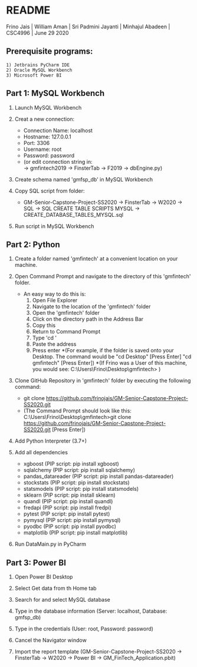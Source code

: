 # README

Frino Jais | William Aman | Sri Padmini Jayanti | Minhajul Abadeen  | CSC4996 | June 29 2020

## Prerequisite programs:
	1) Jetbrains PyCharm IDE
	2) Oracle MySQL Workbench
	3) Microsoft Power BI

## Part 1: MySQL Workbench

1. Launch MySQL Workbench

2. Creat a new connection:  
	* Connection Name: localhost  
	* Hostname: 127.0.0.1    
	* Port: 3306  
	* Username: root  
	* Password: password  
	* (or edit connection string in:  
	-> gmfintech2019 -> FinsterTab -> F2019 -> dbEngine.py)

3. Create schema named 'gmfsp_db' in MySQL Workbench

4. Copy SQL script from folder:  
	* GM-Senior-Capstone-Project-SS2020 -> FinsterTab -> W2020 -> SQL -> SQL CREATE TABLE SCRIPTS MYSQL -> CREATE_DATABASE_TABLES_MYSQL.sql  
	
5. Run script in MySQL Workbench

## Part 2: Python

1. Create a folder named 'gmfintech' at a convenient location on your machine. 

2. Open Command Prompt and navigate to the directory of this 'gmfintech' folder.
	* An easy way to do this is:
		1. Open File Explorer
		2. Navigate to the location of the 'gmfintech' folder
		3. Open the 'gmfintech' folder
		4. Click on the directory path in the Address Bar
		5. Copy this
		6. Return to Command Prompt
		7. Type 'cd '
		8. Paste the address
		9. Press enter
	*(For example, if the folder is saved onto your Desktop. The command would be "cd Desktop" [Press Enter] "cd gmfintech" [Press Enter])
	*(If Frino was a User of this machine, you would see: C:\Users\Frino\Desktop\gmfintech> ) 

3. Clone GitHub Repository in 'gmfintech' folder by executing the following command:  
	* git clone https://github.com/frinojais/GM-Senior-Capstone-Project-SS2020.git
	* (The Command Prompt should look like this: 
		C:\Users\Frino\Desktop\gmfintech>git clone https://github.com/frinojais/GM-Senior-Capstone-Project-SS2020.git [Press Enter])
					
4. Add Python Interpreter (3.7+)

5. Add all dependencies
	* xgboost 		(PIP script: pip install xgboost)  
	* sqlalchemy 		(PIP script: pip install sqlalchemy) 
	* pandas_datareader 	(PIP script: pip install pandas-datareader)   
	* stockstats 		(PIP script: pip install stockstats)   
	* statsmodels 		(PIP script: pip install statsmodels)   
	* sklearn 		(PIP script: pip install sklearn)  
	* quandl 		(PIP script: pip install quandl) 
	* fredapi 		(PIP script: pip install fredpi) 
	* pytest 		(PIP script: pip install pytest) 
	* pymysql		(PIP script: pip install pymysql) 
	* pyodbc			(PIP script: pip install pyodbc)
	* matplotlib		(PIP script: pip install matplotlib)

6. Run DataMain.py in PyCharm


## Part 3: Power BI

1. Open Power BI Desktop

2. Select Get data from th Home tab

3. Search for and select MySQL database

4. Type in the database information (Server: localhost, Database: gmfsp_db)

5. Type in the credentials (User: root, Password: password)

6. Cancel the Navigator window

7. Import the report template (GM-Senior-Capstone-Project-SS2020 -> FinsterTab -> W2020 -> Power BI -> GM_FinTech_Application.pbit)


